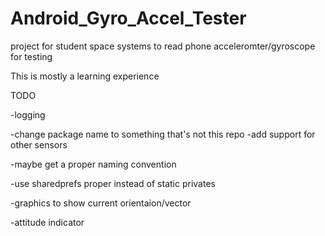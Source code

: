 # Android_Gyro_Accel_Tester
project for student space systems to read phone acceleromter/gyroscope for testing

This is mostly a learning experience

TODO

-logging

-change package name to something that's not this repo 
-add support for other sensors

-maybe get a proper naming convention

-use sharedprefs proper instead of static privates

-graphics to show current orientaion/vector 

-attitude indicator


